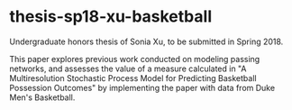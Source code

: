 # thesis-sp18-xu-basketball
Undergraduate honors thesis of Sonia Xu, to be submitted in Spring 2018. 

This paper explores previous work conducted on modeling passing networks, and assesses the value of a measure calculated in "A Multiresolution Stochastic Process Model for Predicting Basketball Possession Outcomes" by implementing the paper with data from Duke Men's Basketball. 


